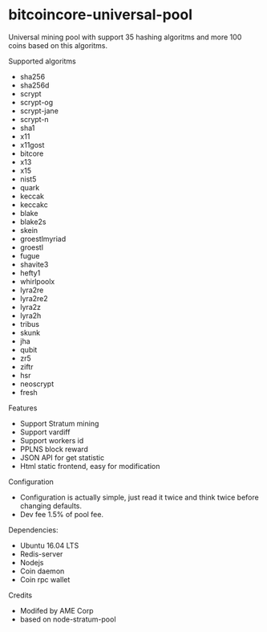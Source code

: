 # bitcoincore-universal-pool
Universal mining pool with support 35 hashing algoritms and more 100 coins based on this algoritms.

Supported algoritms
- sha256
- sha256d
- scrypt
- scrypt-og
- scrypt-jane
- scrypt-n
- sha1
- x11
- x11gost
- bitcore
- x13
- x15
- nist5
- quark
- keccak
- keccakc
- blake
- blake2s
- skein
- groestlmyriad
- groestl
- fugue
- shavite3
- hefty1
- whirlpoolx
- lyra2re
- lyra2re2
- lyra2z
- lyra2h
- tribus
- skunk
- jha
- qubit
- zr5
- ziftr
- hsr
- neoscrypt
- fresh

Features
- Support Stratum mining
- Support vardiff
- Support workers id
- PPLNS block reward
- JSON API for get statistic
- Html static frontend, easy for modification

Configuration
- Configuration is actually simple, just read it twice and think twice before changing defaults.
- Dev fee 1.5% of pool fee.

Dependencies:
- Ubuntu 16.04 LTS
- Redis-server
- Nodejs
- Coin daemon
- Coin rpc wallet 

Credits
- Modifed by AME Corp
- based on node-stratum-pool
